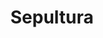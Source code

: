 ---
title: "Sepultura"
summary: "Sepultura is a Brazilian heavy metal band from Belo Horizonte. Formed in 1984 by brothers Max and Igor Cavalera, the band was a major force in the groove metal, thrash metal and death metal genres during the late 1980s and early 1990s, with their later experiments drawing influence from alternative metal, world music, nu metal, hardcore punk, and industrial metal. Sepultura has also been credited as one of the second wave of thrash metal acts from the late 1980s to early-to-mid-1990s.The band has had several lineup changes throughout its 39-year career, with Max and Igor Cavalera departing in 1996 and 2006, respectively. Sepultura's current lineup consists of vocalist Derrick Green , guitarist Andreas Kisser, bassist Paulo Jr. and drummer Eloy Casagrande . Since Igor Cavalera's departure in 2006, there have been no original members left in the band. Although Paulo Jr. joined Sepultura shortly after its formation in late 1984 and is the longest serving member, he did not play on any of the band's studio albums until Chaos A.D. . Kisser, who replaced onetime guitarist Jairo Guedz, has appeared on all of Sepultura's albums since their second full-length Schizophrenia ; he also recorded bass guitar until Chaos A.D..Sepultura has released fifteen studio albums to date, the latest being Quadra . Their most successful records are Beneath the Remains , Arise , Chaos A.D. , and Roots . Sepultura has sold over three million units in the United States and almost 20 million worldwide, gaining multiple gold and platinum records around the globe, including in countries as diverse as France, Australia, Indonesia, United States, Cyprus, and their native Brazil."
image: "sepultura.jpg"
apple_music_artist_url: "https://music.apple.com/gb/artist/sepultura/918092"
wikipedia_url: "https://en.wikipedia.org/wiki/Sepultura"
---